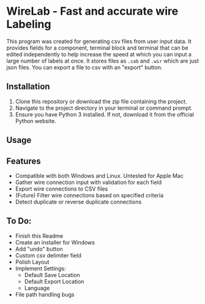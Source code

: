 # WireLab - Fast and accurate wire Labeling

This program was created for generating csv files from user input data. It provides fields for a component, terminal block and terminal that can be edited independently to help increase the speed at which you can input a large number of labels at once. It stores files as `.cab` and `.wir` which are just json files. You can export a file to csv with an "export" button.

## Installation

1. Clone this repository or download the zip file containing the project.
2. Navigate to the project directory in your terminal or command prompt.
3. Ensure you have Python 3 installed. If not, download it from the official Python website.

## Usage


## Features

- Compatible with both Windows and Linux. Untested for Apple Mac
- Gather wire connection input with validation for each field
- Export wire connections to CSV files
- (Future) Filter wire connections based on specified criteria
- Detect duplicate or reverse duplicate connections

## To Do:

- Finish this Readme
- Create an installer for Windows
- Add "undo" button
- Custom csv delimiter field
- Polish Layout
- Implement Settings:
    - Default Save Location
    - Default Export Location
    - Language
- File path handling bugs
